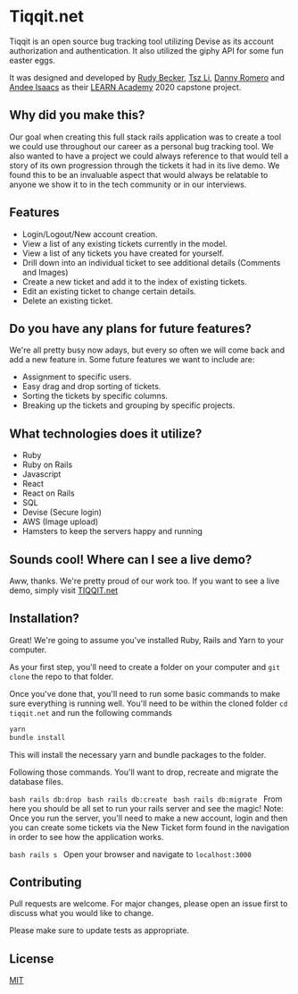 # Tiqqit.net

Tiqqit is an open source bug tracking tool utilizing Devise as its account authorization and authentication. It also utilized the giphy API for some fun easter eggs.  

It was designed and developed by [Rudy Becker](https://github.com/RudyBecker), [Tsz Li](https://github.com/bli013), [Danny Romero](https://github.com/fdromero32) and [Andee Isaacs](https://github.com/alyxender) as their [LEARN Academy](https://www.learnacademy.org/) 2020 capstone project. 

## Why did you make this? 

Our goal when creating this full stack rails application was to create a tool we could use throughout our career as a personal bug tracking tool. We also wanted to have a project we could always reference to that would tell a story of its own progression through the tickets it had in its live demo. We found this to be an invaluable aspect that would always be relatable to anyone we show it to in the tech community or in our interviews. 


## Features

- Login/Logout/New account creation.
- View a list of any existing tickets currently in the model. 
- View a list of any tickets you have created for yourself.
- Drill down into an individual ticket to see additional details (Comments and Images)
- Create a new ticket and add it to the index of existing tickets.
- Edit an existing ticket to change certain details.
- Delete an existing ticket.

## Do you have any plans for future features?

We're all pretty busy now adays, but every so often we will come back and add a new feature in. Some future features we want to include are:

- Assignment to specific users.
- Easy drag and drop sorting of tickets.
- Sorting the tickets by specific columns.
- Breaking up the tickets and grouping by specific projects. 

## What technologies does it utilize?

- Ruby
- Ruby on Rails
- Javascript
- React
- React on Rails
- SQL
- Devise (Secure login)
- AWS (Image upload)
- Hamsters to keep the servers happy and running

## Sounds cool! Where can I see a live demo? 

Aww, thanks. We're pretty proud of our work too. 
If you want to see a live demo, simply visit [TIQQIT.net](localhost:3000)


## Installation?

Great!  We're going to assume you've installed Ruby, Rails and Yarn to your computer.

As your first step, you'll need to create a folder on your computer and `git clone` the repo to that folder.

Once you've done that, you'll need to run some basic commands to make sure everything is running well. You'll need to be within the cloned folder `cd tiqqit.net` and run the following commands

```bash
yarn 
bundle install
```
This will install the necessary yarn and bundle packages to the folder.

Following those commands. You'll want to drop, recreate and migrate the database files. 

``bash
rails db:drop
``
``bash
rails db:create
``
``bash
rails db:migrate
``
From here you should be all set to run your rails server and see the magic!
Note: Once you run the server, you'll need to make a new account, login and then you can create some tickets via the New Ticket form found in the navigation in order to see how the application works.

``bash
rails s
``
Open your browser and navigate to `localhost:3000`


## Contributing
Pull requests are welcome. For major changes, please open an issue first to discuss what you would like to change.

Please make sure to update tests as appropriate.

## License
[MIT](https://choosealicense.com/licenses/mit/)
